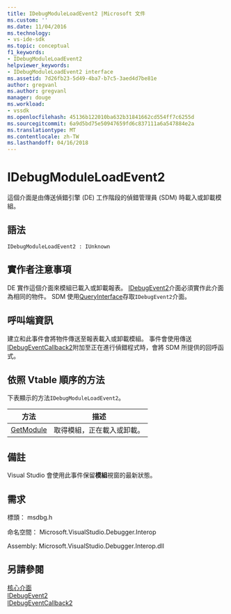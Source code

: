 ```yaml
---
title: IDebugModuleLoadEvent2 |Microsoft 文件
ms.custom: ''
ms.date: 11/04/2016
ms.technology:
- vs-ide-sdk
ms.topic: conceptual
f1_keywords:
- IDebugModuleLoadEvent2
helpviewer_keywords:
- IDebugModuleLoadEvent2 interface
ms.assetid: 7d26fb23-5d49-4ba7-b7c5-3aed4d7be81e
author: gregvanl
ms.author: gregvanl
manager: douge
ms.workload:
- vssdk
ms.openlocfilehash: 45136b122010ba632b31841662cd554ff7c6255d
ms.sourcegitcommit: 6a9d5bd75e50947659fd6c837111a6a547884e2a
ms.translationtype: MT
ms.contentlocale: zh-TW
ms.lasthandoff: 04/16/2018
---
```

# <a name="idebugmoduleloadevent2"></a>IDebugModuleLoadEvent2
這個介面是由傳送偵錯引擎 (DE) 工作階段的偵錯管理員 (SDM) 時載入或卸載模組。  
  
## <a name="syntax"></a>語法  
  
```  
IDebugModuleLoadEvent2 : IUnknown  
```  
  
## <a name="notes-for-implementers"></a>實作者注意事項  
 DE 實作這個介面來模組已載入或卸載報表。 [IDebugEvent2](../../../extensibility/debugger/reference/idebugevent2.md)介面必須實作此介面為相同的物件。 SDM 使用[QueryInterface](/cpp/atl/queryinterface)存取`IDebugEvent2`介面。  
  
## <a name="notes-for-callers"></a>呼叫端資訊  
 建立和此事件會將物件傳送至報表載入或卸載模組。 事件會使用傳送[IDebugEventCallback2](../../../extensibility/debugger/reference/idebugeventcallback2.md)附加至正在進行偵錯程式時，會將 SDM 所提供的回呼函式。  
  
## <a name="methods-in-vtable-order"></a>依照 Vtable 順序的方法  
 下表顯示的方法`IDebugModuleLoadEvent2`。  
  
|方法|描述|  
|------------|-----------------|  
|[GetModule](../../../extensibility/debugger/reference/idebugmoduleloadevent2-getmodule.md)|取得模組，正在載入或卸載。|  
  
## <a name="remarks"></a>備註  
 Visual Studio 會使用此事件保留**模組**視窗的最新狀態。  
  
## <a name="requirements"></a>需求  
 標頭： msdbg.h  
  
 命名空間： Microsoft.VisualStudio.Debugger.Interop  
  
 Assembly: Microsoft.VisualStudio.Debugger.Interop.dll  
  
## <a name="see-also"></a>另請參閱  
 [核心介面](../../../extensibility/debugger/reference/core-interfaces.md)   
 [IDebugEvent2](../../../extensibility/debugger/reference/idebugevent2.md)   
 [IDebugEventCallback2](../../../extensibility/debugger/reference/idebugeventcallback2.md)
